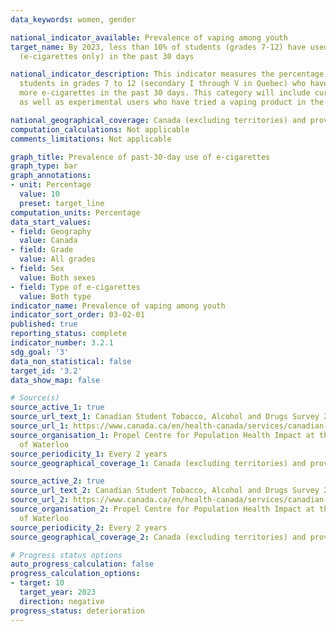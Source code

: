 ```yaml
---
data_keywords: women, gender

national_indicator_available: Prevalence of vaping among youth
target_name: By 2023, less than 10% of students (grades 7-12) have used a vaping product
  (e-cigarettes only) in the past 30 days

national_indicator_description: This indicator measures the percentage of Canadian
  students in grades 7 to 12 (secondary I through V in Quebec) who have used one or
  more e-cigarettes in the past 30 days. This category will include current users
  as well as experimental users who have tried a vaping product in the past 30 days.

national_geographical_coverage: Canada (excluding territories) and provinces
computation_calculations: Not applicable
comments_limitations: Not applicable

graph_title: Prevalence of past-30-day use of e-cigarettes
graph_type: bar
graph_annotations:
- unit: Percentage
  value: 10
  preset: target_line
computation_units: Percentage
data_start_values:
- field: Geography
  value: Canada
- field: Grade
  value: All grades
- field: Sex
  value: Both sexes
- field: Type of e-cigarettes
  value: Both type
indicator_name: Prevalence of vaping among youth
indicator_sort_order: 03-02-01
published: true
reporting_status: complete
indicator_number: 3.2.1
sdg_goal: '3'
data_non_statistical: false
target_id: '3.2'
data_show_map: false

# Source(s)
source_active_1: true
source_url_text_1: Canadian Student Tobacco, Alcohol and Drugs Survey 2018-19
source_url_1: https://www.canada.ca/en/health-canada/services/canadian-student-tobacco-alcohol-drugs-survey/2018-2019-detailed-tables.html#t6
source_organisation_1: Propel Centre for Population Health Impact at the University
  of Waterloo
source_periodicity_1: Every 2 years
source_geographical_coverage_1: Canada (excluding territories) and provinces

source_active_2: true
source_url_text_2: Canadian Student Tobacco, Alcohol and Drugs Survey 2016-17
source_url_2: https://www.canada.ca/en/health-canada/services/canadian-student-tobacco-alcohol-drugs-survey/2016-2017-supplementary-tables.html#t6
source_organisation_2: Propel Centre for Population Health Impact at the University
  of Waterloo
source_periodicity_2: Every 2 years
source_geographical_coverage_2: Canada (excluding territories) and provinces

# Progress status options
auto_progress_calculation: false
progress_calculation_options:
- target: 10
  target_year: 2023
  direction: negative
progress_status: deterioration
---
```

